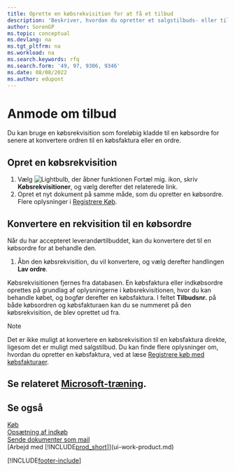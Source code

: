 ```yaml
---
title: Oprette en købsrekvisition for at få et tilbud
description: 'Beskriver, hvordan du opretter et salgstilbuds- eller tilbudsanmodningsdokument (RQF) for at registrere dit tilbud til en kunde om at sælge produkter i henhold til bestemte betingelser.'
author: SorenGP
ms.topic: conceptual
ms.devlang: na
ms.tgt_pltfrm: na
ms.workload: na
ms.search.keywords: rfq
ms.search.form: '49, 97, 9306, 9346'
ms.date: 08/08/2022
ms.author: edupont
---
```

# <a name="request-quotes" />Anmode om tilbud

Du kan bruge en købsrekvisition som foreløbig kladde til en købsordre for senere at konvertere ordren til en købsfaktura eller en ordre.

## <a name="create-a-purchase-quote" />Opret en købsrekvisition

1. Vælg ![Lightbulb, der åbner funktionen Fortæl mig.](media/ui-search/search_small.png "Fortæl mig, hvad du vil foretage dig") ikon, skriv **Købsrekvisitioner**, og vælg derefter det relaterede link.
2. Opret et nyt dokument på samme måde, som du opretter en købsordre. Flere oplysninger i [Registrere Køb](purchasing-how-record-purchases.md).

## <a name="convert-a-purchase-quote-to-a-purchase-order" />Konvertere en rekvisition til en købsordre

Når du har accepteret leverandørtilbuddet, kan du konvertere det til en købsordre for at behandle den.

1. Åbn den købsrekvisition, du vil konvertere, og vælg derefter handlingen **Lav ordre**.

Købsrekvisitionen fjernes fra databasen. En købsfaktura eller indkøbsordre oprettes på grundlag af oplysningerne i købsrekvisitionen, hvor du kan behandle købet, og bogfør derefter en købsfaktura. I feltet **Tilbudsnr.** på både købsordren og købsfakturaen kan du se nummeret på den købsrekvisition, de blev oprettet ud fra.

> [!NOTE]
> Det er ikke muligt at konvertere en købsrekvisition til en købsfaktura direkte, ligesom det er muligt med salgstilbud. Du kan finde flere oplysninger om, hvordan du opretter en købsfaktura, ved at læse [Registrere køb med købsfakturaer](purchasing-how-record-purchases.md).

## <a name="see-related-microsoft-trainingtrainingmodulescreate-purchase-documents-dynamics--business-central" />Se relateret [Microsoft-træning](/training/modules/create-purchase-documents-dynamics-365-business-central/).

## <a name="see-also" />Se også

[Køb](purchasing-manage-purchasing.md)  
[Opsætning af indkøb](purchasing-setup-purchasing.md)  
[Sende dokumenter som mail](ui-how-send-documents-email.md)  
[Arbejd med [!INCLUDE[prod_short](includes/prod_short.md)]](ui-work-product.md)  

[!INCLUDE[footer-include](includes/footer-banner.md)]
